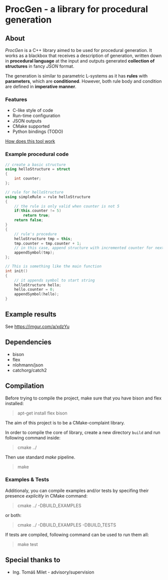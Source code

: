 ProcGen - a library for procedural generation
================================

## About

*ProcGen* is a C++ library aimed to be used for procedural generation. It works as a blackbox that receives a description of generation, written down in **procedural language** at the input and outputs generated **collection of structures** in fancy *JSON* format.

The generation is similar to parametric L-systems as it has **rules** with **parameters**, which are **conditioned**. However, both rule body and condition are defined in **imperative manner**.

### Features
* C-like style of code
* Run-time configuration 
* JSON outputs
* CMake supported
* Python bindings (TODO)

[How does this tool work](HOWDOESITWORK.md)
### Example procedural code
```cpp
// create a basic structure
using helloStructure = struct
{
	int counter;
};

// rule for helloStructure
using simpleRule = rule helloStructure 
{
	// the rule is only valid when counter is not 5
	if(this.counter != 5)
		return true;
	return false;
}
{
	// rule's procedure
	helloStructure tmp = this;
	tmp.counter = tmp.counter + 1;
	// in this case, append structure with incremented counter for next-step of derivation
	appendSymbol(tmp);
};

// This is something like the main function
int init()
{
	// it appends symbol to start string
	helloStructure hello;
	hello.counter = 0;
	appendSymbol(hello);
}
```
## Example results
See https://imgur.com/a/xdzYu

## Dependencies
* bison
* flex
* nlohmann/json  
* catchorg/catch2

## Compilation 
Before trying to compile the project, make sure that you have bison and flex installed:

> apt-get install flex bison

The aim of this project is to be a CMake-complaint library. 

In order to compile the core of library, create a new directory `build` and run following command inside:
> cmake ../

Then use standard *make* pipeline.

> make

### Examples & Tests

Additionaly, you can compile examples and/or tests by specifing their presence *explicitly* in CMake command:

> cmake ../ -DBUILD_EXAMPLES  

or both:
> cmake ../ -DBUILD_EXAMPLES -DBUILD_TESTS

If tests are compiled, following command can be used to run them all:

> make test


## Special thanks to
* Ing. Tomáš Milet - advisory/supervision


